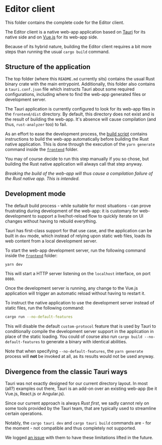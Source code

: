 Editor client
=============

This folder contains the complete code for the Editor client.

The Editor client is a native web-app application based on
[Tauri](https://tauri.studio/en/) for its native side and on
[Vue.js](https://vuejs.org/) for its web-app side.

Because of its hybrid nature, building the Editor client requires a bit more
steps than running the usual `cargo build` command.

Structure of the application
----------------------------

The top folder (where this `README.md` currently sits) contains the usual Rust
binary crate with the main entrypoint. Additionally, this folder also contains a
`tauri.conf.json` file which instructs Tauri about some required configurations,
including where to find the web-app generated files or development server.

The Tauri application is currently configured to look for its web-app files in
the `frontend/dist` directory. By default, this directory does not exist and is
the result of building the web-app. It's absence will cause compilation (and
thus, `rust-analyzer` too) to fail.

As an effort to ease the development process, the [build script](./src/build.rs)
contains instructions to build the web-app automatically before building the
Rust native application. This is done through the execution of the `yarn
generate` command inside the [`frontend`](./frontend) folder.

You may of course decide to run this step manually if you so chose, but building
the Rust native application will always call that step anyway.

*Breaking the build of the web-app will thus cause a compilation failure of the
*Rust native app. This is intended.**

Development mode
----------------

The default build process - while suitable for most situations - can prove
frustrating during development of the web-app: it is customary for
web-development to support a live/hot-reload flow to quickly iterate on UI
changes without having to rebuild everything.

Tauri has first-class support for that use case, and the application can be
built in `dev` mode, which instead of relying upon static web files, loads its
web content from a local development server.

To start the web-app development server, run the following command inside the
[`frontend`](./frontend) folder:

```bash
yarn dev
```

This will start a HTTP server listening on the `localhost` interface, on port
`8080`.

Once the development server is running, any change to the Vue.js application
will trigger an automatic reload without having to restart it.

To instruct the native application to use the development server instead of
static files, run the following command:

```bash
cargo run --no-default-features
```

This will disable the default `custom-protocol` feature that is used by Tauri to
conditionally compile the development server support in the application in place
of the static loading. You could of course also run `cargo build
--no-default-features` to generate a binary with identical abilities.

Note that when specifying `--no-default-features`, the `yarn generate` process
will **not** be invoked at all, as its results would not be used anyway.

Divergence from the classic Tauri ways
--------------------------------------

Tauri was not exactly designed for our current directory layout. In most (all?)
examples out there, Tauri is an add-on over an existing web-app (be it Vue.js,
React.js or Angular.js).

Since our current approach is always *Rust first*, we sadly cannot rely on some
tools provided by the Tauri team, that are typically used to streamline certain
operations.

Notably, the `cargo tauri dev` and `cargo tauri build` commands are - for the
moment - not compatible and thus completely not supported.

We logged [an issue](https://github.com/tauri-apps/tauri/issues/2643) with them
to have these limitations lifted in the future.